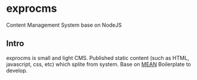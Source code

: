exprocms
========

Content Management System base on NodeJS

## Intro
exprocms is small and light CMS. Published static content (such as HTML, javascript, css, etc) which splite from system. Base on [MEAN](https://github.com/linnovate/mean) Boilerplate to develop.